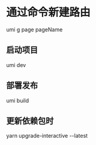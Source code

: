 # 通过命令新建路由

umi g page pageName

## 启动项目

umi dev

## 部署发布

umi build

## 更新依赖包时

yarn upgrade-interactive --latest
